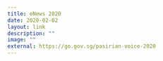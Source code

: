 ```yaml
---
title: eNews 2020
date: 2020-02-02
layout: link
description: ""
image: ""
external: https://go.gov.sg/pasirian-voice-2020
---
```



